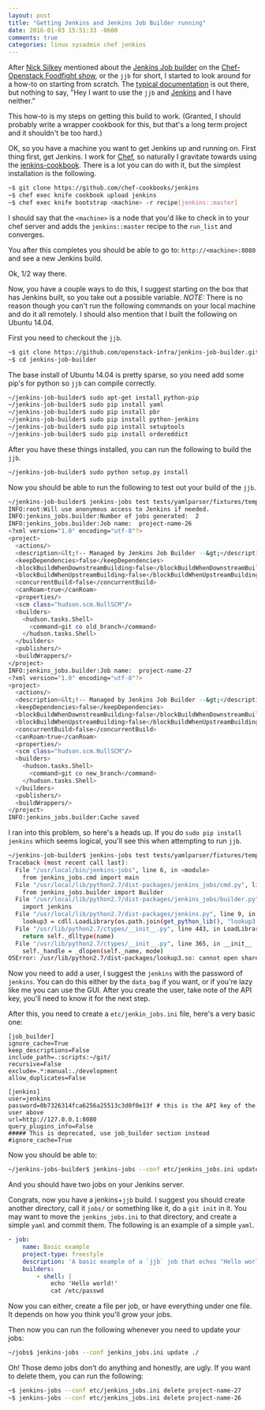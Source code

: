 ```yaml
---
layout: post
title: "Getting Jenkins and Jenkins Job Builder running"
date: 2016-01-03 15:51:33 -0600
comments: true
categories: linux sysadmin chef jenkins
---
```


After [Nick Silkey][nick] mentioned about the [Jenkins Job builder][jjb] on the
[Chef-Openstack Foodfight show][foodfight], or the `jjb` for short, I started to
look around for a how-to on starting from scratch. The [typical documentation][google]
is out there, but nothing to say, "Hey I want to use the `jjb` and
[Jenkins][jenkins] and I have neither."

This how-to is my steps on getting this build to work. (Granted, I should probably
write a wrapper cookbook for this, but that's a long term project and it
shouldn't be too hard.)

OK, so you have a machine you want to get Jenkins up and running on. First thing
first, get Jenkins. I work for [Chef][chef], so naturally I gravitate towards using the
[jenkins-cookbook][jenkinscookbook]. There is a lot you can do with it, but the
simplest installation is the following.

```bash
~$ git clone https://github.com/chef-cookbooks/jenkins
~$ chef exec knife cookbook upload jenkins
~$ chef exec knife bootstrap <machine> -r recipe[jenkins::master]
```

I should say that the `<machine>` is a node that you'd like to check in to your
chef server and adds the `jenkins::master` recipe to the `run_list` and converges.

You after this completes you should be able to go to: `http://<machine>:8080` and see
a new Jenkins build.

Ok, 1/2 way there.

Now, you have a couple ways to do this, I suggest starting on the box that has Jenkins
built, so you take out a possible variable. *NOTE:* There is no reason though you can't run
the following commands on your local machine and do it all remotely. I should also
mention that I built the following on Ubuntu 14.04.

First you need to checkout the `jjb`.

```bash
~$ git clone https://github.com/openstack-infra/jenkins-job-builder.git
~$ cd jenkins-job-builder
```

The base install of Ubuntu 14.04 is pretty sparse, so you need add some pip's for
python so `jjb` can compile correctly.

```bash
~/jenkins-job-builder$ sudo apt-get install python-pip
~/jenkins-job-builder$ sudo pip install yaml
~/jenkins-job-builder$ sudo pip install pbr
~/jenkins-job-builder$ sudo pip install python-jenkins
~/jenkins-job-builder$ sudo pip install setuptools
~/jenkins-job-builder$ sudo pip install ordereddict
```

After you have these things installed, you can run the following to build the `jjb`.

```bash
~/jenkins-job-builder$ sudo python setup.py install
```

Now you should be able to run the following to test out your build of the `jjb`.

```bash
~/jenkins-job-builder$ jenkins-jobs test tests/yamlparser/fixtures/templates002.yaml
INFO:root:Will use anonymous access to Jenkins if needed.
INFO:jenkins_jobs.builder:Number of jobs generated:  2
INFO:jenkins_jobs.builder:Job name:  project-name-26
<?xml version="1.0" encoding="utf-8"?>
<project>
  <actions/>
  <description>&lt;!-- Managed by Jenkins Job Builder --&gt;</description>
  <keepDependencies>false</keepDependencies>
  <blockBuildWhenDownstreamBuilding>false</blockBuildWhenDownstreamBuilding>
  <blockBuildWhenUpstreamBuilding>false</blockBuildWhenUpstreamBuilding>
  <concurrentBuild>false</concurrentBuild>
  <canRoam>true</canRoam>
  <properties/>
  <scm class="hudson.scm.NullSCM"/>
  <builders>
    <hudson.tasks.Shell>
      <command>git co old_branch</command>
    </hudson.tasks.Shell>
  </builders>
  <publishers/>
  <buildWrappers/>
</project>
INFO:jenkins_jobs.builder:Job name:  project-name-27
<?xml version="1.0" encoding="utf-8"?>
<project>
  <actions/>
  <description>&lt;!-- Managed by Jenkins Job Builder --&gt;</description>
  <keepDependencies>false</keepDependencies>
  <blockBuildWhenDownstreamBuilding>false</blockBuildWhenDownstreamBuilding>
  <blockBuildWhenUpstreamBuilding>false</blockBuildWhenUpstreamBuilding>
  <concurrentBuild>false</concurrentBuild>
  <canRoam>true</canRoam>
  <properties/>
  <scm class="hudson.scm.NullSCM"/>
  <builders>
    <hudson.tasks.Shell>
      <command>git co new_branch</command>
    </hudson.tasks.Shell>
  </builders>
  <publishers/>
  <buildWrappers/>
</project>
INFO:jenkins_jobs.builder:Cache saved
```

I ran into this problem, so here's a heads up. If you do `sudo pip install jenkins`
which seems logical, you'll see this when attempting to run `jjb`.

```bash
~/jenkins-job-builder$ jenkins-jobs test tests/yamlparser/fixtures/templates002.yaml
Traceback (most recent call last):
  File "/usr/local/bin/jenkins-jobs", line 6, in <module>
    from jenkins_jobs.cmd import main
  File "/usr/local/lib/python2.7/dist-packages/jenkins_jobs/cmd.py", line 27, in <module>
    from jenkins_jobs.builder import Builder
  File "/usr/local/lib/python2.7/dist-packages/jenkins_jobs/builder.py", line 25, in <module>
    import jenkins
  File "/usr/local/lib/python2.7/dist-packages/jenkins.py", line 9, in <module>
    lookup3 = cdll.LoadLibrary(os.path.join(get_python_lib(), "lookup3.so"))
  File "/usr/lib/python2.7/ctypes/__init__.py", line 443, in LoadLibrary
    return self._dlltype(name)
  File "/usr/lib/python2.7/ctypes/__init__.py", line 365, in __init__
    self._handle = _dlopen(self._name, mode)
OSError: /usr/lib/python2.7/dist-packages/lookup3.so: cannot open shared object file: No such file or directory
```

Now you need to add a user, I suggest the `jenkins` with the password of `jenkins`.
You can do this either by the `data_bag` if you want, or if you're lazy like me
you can use the GUI. After you create the user, take note of the API key, you'll
need to know it for the next step.

After this, you need to create a `etc/jenkin_jobs.ini` file, here's a very basic one:

```
[job_builder]
ignore_cache=True
keep_descriptions=False
include_path=.:scripts:~/git/
recursive=False
exclude=.*:manual:./development
allow_duplicates=False

[jenkins]
user=jenkins
password=0b7326314fca6256a25513c3d0f0e13f # this is the API key of the user above
url=http://127.0.0.1:8080
query_plugins_info=False
##### This is deprecated, use job_builder section instead
#ignore_cache=True
```

Now you should be able to:

```bash
~/jenkins-jobs-builder$ jenkins-jobs --conf etc/jenkins_jobs.ini update tests/yamlparser/fixtures/templates002.yaml
```

And you should have two jobs on your Jenkins server.

Congrats, now you have a jenkins+`jjb` build. I suggest you should create another
directory, call it `jobs/` or something like it, do a `git init` in it. You may
want to move the `jenkins_jobs.ini` to that directory, and create a simple `yaml`
and commit them. The following is an example of a simple `yaml`.

```yml
- job:
    name: Basic example
    project-type: freestyle
    description: 'A basic example of a `jjb` job that echos "Hello world and cat's out /etc/password"'
    builders:
        - shell: |
            echo 'Hello world!'
            cat /etc/passwd
```

Now you can either, create a file per job, or have everything under one file. It
depends on how you think you'll grow your jobs.

Then now you can run the following whenever you need to update your jobs:

```bash
~/jobs$ jenkins-jobs --conf jenkins_jobs.ini update ./
```

Oh! Those demo jobs don't do anything and honestly, are ugly. If you want to delete
them, you can run the following:

```bash
~$ jenkins-jobs --conf etc/jenkins_jobs.ini delete project-name-27
~$ jenkins-jobs --conf etc/jenkins_jobs.ini delete project-name-26
```

[nick]: https://twitter.com/filler
[jjb]: http://docs.openstack.org/infra/jenkins-job-builder/
[chef]: http://chef.io
[jenkinscookbook]: https://github.com/chef-cookbooks/jenkins
[foodfight]: http://foodfightshow.org/2015/12/chef-and-openstack.html
[jenkins]: http://jenkins-ci.org/
[google]: https://www.google.com/webhp?sourceid=chrome-instant&ion=1&espv=2&ie=UTF-8#q=jenkins%20job%20builder%20tutorial
